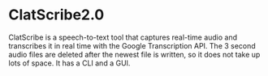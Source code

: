 # ClatScribe2.0
ClatScribe is a speech-to-text tool  that captures real-time audio and transcribes it in real time with the Google Transcription API. The 3 second audio files are deleted after the newest file is written, so it does not take up lots of space. It has a CLI and a GUI.
